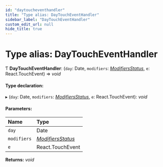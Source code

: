 ```yaml
---
id: "daytoucheventhandler"
title: "Type alias: DayTouchEventHandler"
sidebar_label: "DayTouchEventHandler"
custom_edit_url: null
hide_title: true
---
```


# Type alias: DayTouchEventHandler

Ƭ **DayTouchEventHandler**: (`day`: Date, `modifiers`: [*ModifiersStatus*](modifiersstatus.md), `e`: React.TouchEvent) => *void*

#### Type declaration:

▸ (`day`: Date, `modifiers`: [*ModifiersStatus*](modifiersstatus.md), `e`: React.TouchEvent): *void*

#### Parameters:

Name | Type |
:------ | :------ |
`day` | Date |
`modifiers` | [*ModifiersStatus*](modifiersstatus.md) |
`e` | React.TouchEvent |

**Returns:** *void*
